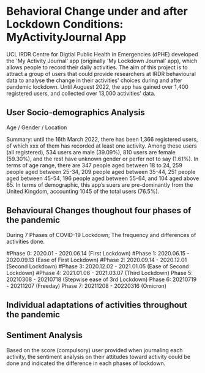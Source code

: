 # Behavioral Change under and after Lockdown Conditions: MyActivityJournal App

UCL IRDR Centre for Digtial Public Health in Emergencies (dPHE) developed the 'My Activity Journal' app (originally 'My Lockdown Journal' app), which allows people to record their daily activities. The aim of this project is to attract a group of users that could provide researchers at IRDR behavioural data to analyse the change in their activities' choices during and after pandemic lockdown. Until Auguest 2022, the app has gained over 1,400 registered users, and collected over 13,000 activities' data.

## User Socio-demographics Analysis 

Age / Gender / Location 

Summary: until the 16th March 2022, there has been 1,366 registered users, of which xxx of them has recorded at least one activity. Among these users (all registered), 534 users are male (39.09%), 810 users are female (59.30%), and the rest have unknown gender or perfer not to say (1.61%). In terms of age range, there are 347 people aged between 18 to 24, 259 people aged between 25-34, 209 people aged between 35-44, 251 people aged between 45-54, 196 people aged between 55-64, and 104 aged above 65. In terms of demographic, this app’s suers are pre-dominantly from the United Kingdom, accounting 1045 of the total users (76.5%).

## Behavioural Changes thoughout four phases of the pandemic 

During 7 Phases of COVID-19 Lockdown; The frequency and differences of activities done.

#Phase 0: 2020.01 - 2020.06.14 (First Lockdown)
#Phase 1: 2020.06.15 - 2020.09.13 (Ease of First Lockdown)
#Phase 2: 2020.09.14 - 2020.12.01 (Second Lockdown)
#Phase 3: 2020.12.02 - 2021.01.05 (Ease of Second Lockdown)
#Phase 4: 2021.01.06 - 2021.03.07 (Third Lockdown)
Phase 5: 20210308 - 20210718 (Stepwise ease of 3rd Lockdown)
Phase 6: 20210719 - 20211207 (Freeday)
Phase 7: 20211208 - 20220316 (Omicron)

## Individual adaptations of activities throughout the pandemic

## Sentiment Analysis

Based on the score (compulsory) user provided when journaling each activity, the sentiment analysis on their attitudes toward activity could be done and
indicated the difference in each phases of lockdown.
